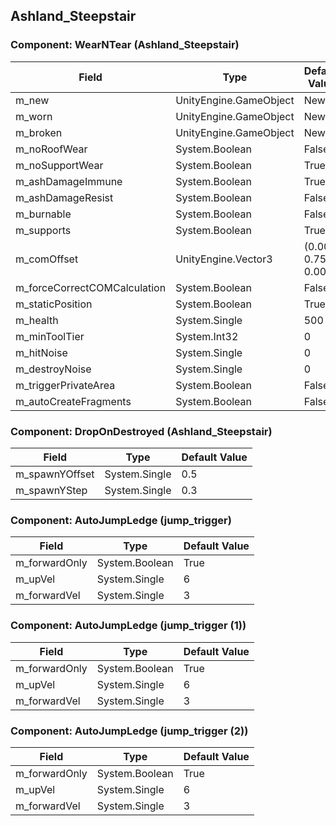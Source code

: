 ## Ashland_Steepstair

### Component: WearNTear (Ashland_Steepstair)

|Field|Type|Default Value|
|---|---|---|
|m_new|UnityEngine.GameObject|New|
|m_worn|UnityEngine.GameObject|New|
|m_broken|UnityEngine.GameObject|New|
|m_noRoofWear|System.Boolean|False|
|m_noSupportWear|System.Boolean|True|
|m_ashDamageImmune|System.Boolean|True|
|m_ashDamageResist|System.Boolean|False|
|m_burnable|System.Boolean|False|
|m_supports|System.Boolean|True|
|m_comOffset|UnityEngine.Vector3|(0.00, 0.75, 0.00)|
|m_forceCorrectCOMCalculation|System.Boolean|False|
|m_staticPosition|System.Boolean|True|
|m_health|System.Single|500|
|m_minToolTier|System.Int32|0|
|m_hitNoise|System.Single|0|
|m_destroyNoise|System.Single|0|
|m_triggerPrivateArea|System.Boolean|False|
|m_autoCreateFragments|System.Boolean|False|

### Component: DropOnDestroyed (Ashland_Steepstair)

|Field|Type|Default Value|
|---|---|---|
|m_spawnYOffset|System.Single|0.5|
|m_spawnYStep|System.Single|0.3|

### Component: AutoJumpLedge (jump_trigger)

|Field|Type|Default Value|
|---|---|---|
|m_forwardOnly|System.Boolean|True|
|m_upVel|System.Single|6|
|m_forwardVel|System.Single|3|

### Component: AutoJumpLedge (jump_trigger (1))

|Field|Type|Default Value|
|---|---|---|
|m_forwardOnly|System.Boolean|True|
|m_upVel|System.Single|6|
|m_forwardVel|System.Single|3|

### Component: AutoJumpLedge (jump_trigger (2))

|Field|Type|Default Value|
|---|---|---|
|m_forwardOnly|System.Boolean|True|
|m_upVel|System.Single|6|
|m_forwardVel|System.Single|3|

